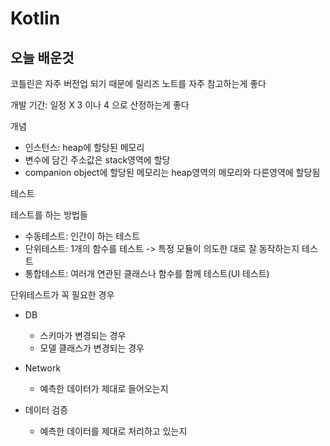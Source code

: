 # Kotlin

## 오늘 배운것

코틀린은 자주 버전업 되기 때문에 릴리즈 노트를 자주 참고하는게 좋다

개발 기간: 일정 X 3 이나 4 으로 산정하는게 좋다

개념
- 인스턴스: heap에 할당된 메모리
- 변수에 담긴 주소값은 stack영역에 할당
- companion object에 할당된 메모리는 heap영역의 메모리와 다른영역에 할당됨

테스트

테스트를 하는 방법들
- 수동테스트: 인간이 하는 테스트
- 단위테스트: 1개의 함수를 테스트 -> 특정 모듈이 의도한 대로 잘 동작하는지 테스트
- 통합테스트: 여러개 연관된 클래스나 함수를 함께 테스트(UI 테스트)

단위테스트가 꼭 필요한 경우
- DB
  - 스키마가 변경되는 경우
  - 모델 클래스가 변경되는 경우

- Network
  - 예측한 데이터가 제대로 들어오는지

- 데이터 검증
  - 예측한 데이터를 제대로 처리하고 있는지